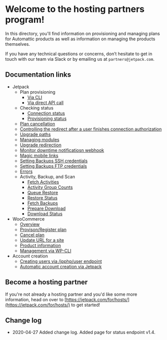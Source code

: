 # Welcome to the hosting partners program!

In this directory, you'll find information on provisioning and managing plans for Automattic products as well as information on managing the products themselves.

If you have any technical questions or concerns, don’t hesitate to get in touch with our team via Slack or by emailing us at `partners@jetpack.com`.

## Documentation links

- Jetpack
  - Plan provisioning
    - [Via CLI](jetpack/plan-provisioning.md)
    - [Via direct API call](jetpack/jetpack-start-endpoints/plan-provisioning.md)
  - Checking status
    - [Connection status](jetpack/determining-connection-status.md)
    - [Provisioning status](jetpack/jetpack-start-endpoints/determining-provisioning-status-v1.4.md)
  - [Plan cancellation](jetpack/jetpack-start-endpoints/plan-cancellation.md)
  - [Controlling the redirect after a user finishes connection authorization](jetpack/redirect-after-authorization.md)
  - [Upgrade paths](jetpack/jetpack-start-endpoints/upgrade-paths.md)
  - [Managing modules](jetpack/managing-modules.md)
  - [Upgrade redirection](jetpack/upgrade-redirection.md)
  - [Monitor downtime notificatiosn webhook](jetpack/monitor-downtime-notifications-webhook.md)
  - [Magic mobile links](jetpack/jetpack-start-endpoints/mobile-magic-link.md)
  - [Setting Backups SSH credentials](jetpack/jetpack-start-endpoints/setting-backups-ssh-credentials.md)
  - [Setting Backups FTP credentials](jetpack/jetpack-start-endpoints/setting-backups-ftp-credentials.md)
  - [Errors](jetpack/jetpack-start-endpoints/errors.md)
  - Activity, Backup, and Scan
    - [Fetch Activities](jetpack/jetpack-activity-endpoints/activity.md)
    - [Activity Group Counts](jetpack/jetpack-activity-endpoints/activity-count.md)
    - [Queue Restore](jetpack/jetpack-restore-endpoints/restore.md)
    - [Restore Status](jetpack/jetpack-restore-endpoints/restore-status.md)
    - [Fetch Backups](jetpack/jetpack-backup-endpoints/backups.md)
    - [Prepare Download](jetpack/jetpack-backup-endpoints/prepare-download.md)
    - [Download Status](jetpack/jetpack-backup-endpoints/downloads.md)
- WooCommerce
  - [Overview](woocommerce/overview.md)
  - [Provison/Register plan](woocommerce/plan-register.md)
  - [Cancel plan](woocommerce/plan-cancel.md)
  - [Update URL for a site](woocommerce/update-url.md)
  - [Product information](woocommerce/product-info.md)
  - [Management via WP-CLI](woocommerce/management-via-wp-cli.md)
- Account creation
  - [Creating users via /jpphp/user endpoint](users/user-creation.md)
  - [Automatic account creation via Jetpack](jetpack/automatic-account-creation-connection.md)

## Become a hosting partner

If you're not already a hosting partner and you'd like some more information, head on over to [https://jetpack.com/for/hosts/](https://jetpack.com/for/hosts/) to get started!

## Change log

- 2020-04-27 Added change log. Added page for status endpoint v1.4.
